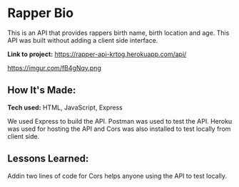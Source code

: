 # Rapper Bio
This is an API that provides rappers birth name, birth location and age. This API was built without adding a client side interface. 

**Link to project:** https://rapper-api-krtog.herokuapp.com/api/

https://imgur.com/fB4gNqy.png

## How It's Made:

**Tech used:** HTML, JavaScript, Express

We used Express to build the API. Postman was used to test the API. Heroku was used for hosting the API and Cors was also installed to test locally from client side.  


## Lessons Learned:

Addin two lines of code for Cors helps anyone using the API to test locally. 






